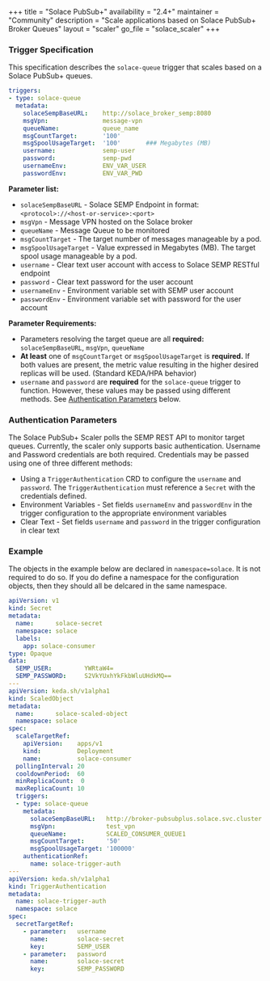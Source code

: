 +++
title = "Solace PubSub+"
availability = "2.4+"
maintainer = "Community"
description = "Scale applications based on Solace PubSub+ Broker Queues"
layout = "scaler"
go_file = "solace_scaler"
+++

### Trigger Specification
This specification describes the `solace-queue` trigger that scales based on a Solace PubSub+ queues.

```yaml
triggers:
- type: solace-queue
  metadata:
    solaceSempBaseURL:    http://solace_broker_semp:8080
    msgVpn:               message-vpn
    queueName:            queue_name
    msgCountTarget:       '100'
    msgSpoolUsageTarget:  '100'       ### Megabytes (MB)
    username:             semp-user
    password:             semp-pwd
    usernameEnv:          ENV_VAR_USER
    passwordEnv:          ENV_VAR_PWD
```

**Parameter list:**
- `solaceSempBaseURL` - Solace SEMP Endpoint in format: `<protocol>://<host-or-service>:<port>`
- `msgVpn` - Message VPN hosted on the Solace broker
- `queueName` - Message Queue to be monitored
- `msgCountTarget` - The target number of messages manageable by a pod. 
- `msgSpoolUsageTarget` - Value expressed in Megabytes (MB). The target spool usage manageable by a pod. 
- `username` - Clear text user account with access to Solace SEMP RESTful endpoint
- `password` - Clear text password for the user account
- `usernameEnv` - Environment variable set with SEMP user account
- `passwordEnv` - Environment variable set with password for the user account

**Parameter Requirements:**
- Parameters resolving the target queue are all **required:** `solaceSempBaseURL`, `msgVpn`, `queueName`
- **At least** one of `msgCountTarget` or `msgSpoolUsageTarget` is **required.** If both values are present, the metric value resulting in the higher desired replicas will be used. (Standard KEDA/HPA behavior)
- `username` and `password` are **required** for the `solace-queue` trigger to function. However, these values may be passed using different methods. See [Authentication Parameters](#authentication-parameters) below.

### Authentication Parameters
The Solace PubSub+ Scaler polls the SEMP REST API to monitor target queues. Currently, the scaler only supports basic authentication. Username and Password credentials are both required. Credentials may be passed using one of three different methods:
- Using a `TriggerAuthentication` CRD to configure the `username` and `password`. The `TriggerAuthentication` must reference a `Secret` with the credentials defined.
- Environment Variables - Set fields `usernameEnv` and `passwordEnv` in the trigger configuration to the appropriate environment variables
- Clear Text - Set fields `username` and `password` in the trigger configuration in clear text

### Example
The objects in the example below are declared in `namespace=solace`. It is not required to do so. If you do define a namespace for the configuration objects, then they should all be delcared in the same namespace.

```yaml
apiVersion: v1
kind: Secret
metadata:
  name:      solace-secret
  namespace: solace
  labels:
    app: solace-consumer
type: Opaque
data:
  SEMP_USER:         YWRtaW4=
  SEMP_PASSWORD:     S2VkYUxhYkFkbWluUHdkMQ==
---
apiVersion: keda.sh/v1alpha1
kind: ScaledObject
metadata:
  name:      solace-scaled-object
  namespace: solace
spec:
  scaleTargetRef:
    apiVersion:    apps/v1
    kind:          Deployment
    name:          solace-consumer
  pollingInterval: 20
  cooldownPeriod:  60
  minReplicaCount:  0
  maxReplicaCount: 10
  triggers:
  - type: solace-queue
    metadata:
      solaceSempBaseURL:   http://broker-pubsubplus.solace.svc.cluster.local:8080
      msgVpn:              test_vpn
      queueName:           SCALED_CONSUMER_QUEUE1
      msgCountTarget:      '50'
      msgSpoolUsageTarget: '100000'
    authenticationRef: 
      name: solace-trigger-auth
---
apiVersion: keda.sh/v1alpha1
kind: TriggerAuthentication
metadata:
  name: solace-trigger-auth
  namespace: solace
spec:
  secretTargetRef:
    - parameter:   username
      name:        solace-secret
      key:         SEMP_USER
    - parameter:   password
      name:        solace-secret
      key:         SEMP_PASSWORD
```

